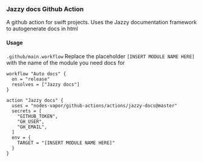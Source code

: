 ### Jazzy docs Github Action
A github action for swift projects. Uses the Jazzy documentation framework to autogenerate docs in html

#### Usage
`.github/main.workflow`
Replace the placeholder `[INSERT MODULE NAME HERE]` with the name of the module you need docs for
```
workflow "Auto docs" {
  on = "release"
  resolves = ["Jazzy docs"]
}

action "Jazzy docs" {
  uses = "nodes-vapor/github-actions/actions/jazzy-docs@master"
  secrets = [
    "GITHUB_TOKEN",
    "GH_USER",
    "GH_EMAIL",
  ]
  env = {
    TARGET = "[INSERT MODULE NAME HERE]"
  }
}
```
